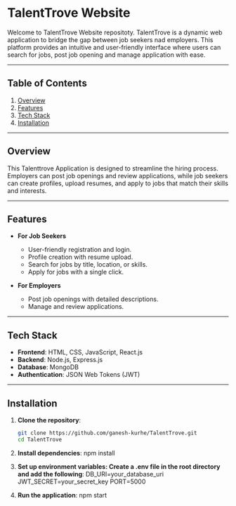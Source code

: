 # TalentTrove Website

Welcome to TalentTrove Website repositoty. TalentTrove is a dynamic web application to bridge the gap between job seekers nad employers. This platform provides an intuitive and user-friendly interface where users can search for jobs, post job opening and manage application with ease.

---

## Table of Contents

1. [Overview](#overview)
2. [Features](#features)
3. [Tech Stack](#tech-stack)
4. [Installation](#installation)
---

## Overview

This Talenttrove Application is designed to streamline the hiring process. Employers can post job openings and review applications, while job seekers can create profiles, upload resumes, and apply to jobs that match their skills and interests.

---

## Features

- **For Job Seekers**
  - User-friendly registration and login.
  - Profile creation with resume upload.
  - Search for jobs by title, location, or skills.
  - Apply for jobs with a single click.
  
- **For Employers**
  - Post job openings with detailed descriptions.
  - Manage and review applications.
---

## Tech Stack

- **Frontend**: HTML, CSS, JavaScript, React.js 
- **Backend**: Node.js, Express.js 
- **Database**: MongoDB 
- **Authentication**: JSON Web Tokens (JWT)

---

## Installation

1. **Clone the repository**:
   ```bash
   git clone https://github.com/ganesh-kurhe/TalentTrove.git
   cd TalentTrove

2. **Install dependencies**:
   npm install

3. **Set up environment variables: Create a .env file in the root directory and add the following**:
   DB_URI=your_database_uri
   JWT_SECRET=your_secret_key
   PORT=5000
   
4. **Run the application**:
   npm start
 
